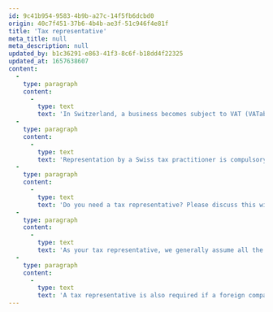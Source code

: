 ```yaml
---
id: 9c41b954-9583-4b9b-a27c-14f5fb6dcbd0
origin: 40c7f451-37b6-4b4b-ae3f-51c946f4e81f
title: 'Tax representative'
meta_title: null
meta_description: null
updated_by: b1c36291-e863-41f3-8c6f-b18dd4f22325
updated_at: 1657638607
content:
  -
    type: paragraph
    content:
      -
        type: text
        text: 'In Switzerland, a business becomes subject to VAT (VATable) if it independently pursues a professional or commercial activity geared towards the sustained generation of income from services, and acts externally under its own name. This also applies to companies domiciled abroad that operate in Switzerland. To meet the tax obligations, it is therefore important to have a VAT representative in Switzerland. If you choose us as your partner, we will help you to comply with the law at all times.'
  -
    type: paragraph
    content:
      -
        type: text
        text: 'Representation by a Swiss tax practitioner is compulsory'
  -
    type: paragraph
    content:
      -
        type: text
        text: 'Do you need a tax representative? Please discuss this with us. The position of tax representative is preferably held by a fiduciary company specializing in value added tax. We can offer you the required portfolio and represent you in VAT-related matters vis-à-vis the Swiss tax administration.'
  -
    type: paragraph
    content:
      -
        type: text
        text: 'As your tax representative, we generally assume all the rights and obligations of the foreign company. The company in particular assumes the obligation to submit all tax declarations and other (statistical) reports in good time and to pay the resulting taxes.'
  -
    type: paragraph
    content:
      -
        type: text
        text: 'A tax representative is also required if a foreign company wants to reclaim the VAT paid in Switzerland (input tax refund). Please contact us if you have any questions.'
---
```

